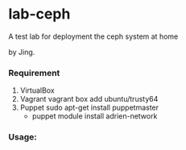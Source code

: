 # lab-ceph

A test lab for deployment the ceph system at home

by Jing.

### Requirement
1. VirtualBox
2. Vagrant
	vagrant box add ubuntu/trusty64
3. Puppet
	sudo apt-get install puppetmaster
	- puppet module install adrien-network

### Usage:


